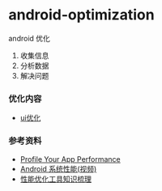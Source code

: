 # android-optimization
android 优化


1. 收集信息
2. 分析数据
3. 解决问题

### 优化内容

* [ui优化](https://github.com/UC10D/android-optimization/blob/master/ui/ui%E4%BC%98%E5%8C%96.md)



### 参考资料
* [Profile Your App Performance](https://developer.android.com/studio/profile/index.html)
* [Android 系统性能(视频)](https://cn.udacity.com/course/android-performance--ud825)
* [性能优化工具知识梳理](https://www.jianshu.com/p/37c263f9886b)
